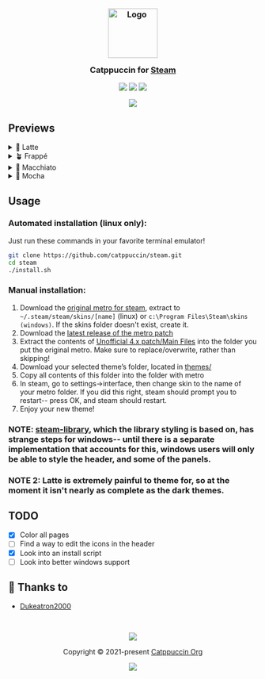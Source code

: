 

<h3 align="center">
	<img src="https://raw.githubusercontent.com/catppuccin/catppuccin/main/assets/logos/exports/1544x1544_circle.png" width="100" alt="Logo"/><br/>
	<img src="https://raw.githubusercontent.com/catppuccin/catppuccin/main/assets/misc/transparent.png" height="30" width="0px"/>
	Catppuccin for <a href="https://store.steampowered.com/">Steam</a>
	<img src="https://raw.githubusercontent.com/catppuccin/catppuccin/main/assets/misc/transparent.png" height="30" width="0px"/>
</h3>

<p align="center">
    <a href="https://github.com/catppuccin/steam/stargazers"><img src="https://img.shields.io/github/stars/catppuccin/steam?colorA=363a4f&colorB=b7bdf8&style=for-the-badge"></a>
    <a href="https://github.com/catppuccin/steam/issues"><img src="https://img.shields.io/github/issues/catppuccin/steam?colorA=363a4f&colorB=f5a97f&style=for-the-badge"></a>
    <a href="https://github.com/catppuccin/steam/contributors"><img src="https://img.shields.io/github/contributors/catppuccin/steam?colorA=363a4f&colorB=a6da95&style=for-the-badge"></a>
</p>

<p align="center">
	<img src="https://raw.githubusercontent.com/Dukeatron/steam/main/assets/ss.png"/>
</p>

## Previews

<details>
<summary>🌻 Latte</summary>
<img src="https://raw.githubusercontent.com/catppuccin/steam/main/assets/latte.png"/>
</details>
<details>
<summary>🪴 Frappé</summary>
<img src="https://raw.githubusercontent.com/catppuccin/steam/main/assets/frappe.png"/>
</details>
<details>
<summary>🌺 Macchiato</summary>
<img src="https://raw.githubusercontent.com/catppuccin/steam/main/assets/macchiato.png"/>
</details>
<details>
<summary>🌿 Mocha</summary>
<img src="https://raw.githubusercontent.com/catppuccin/steam/main/assets/mocha.png"/>
</details>

## Usage

### Automated installation (linux only):
Just run these commands in your favorite terminal emulator!
```bash
git clone https://github.com/catppuccin/steam.git
cd steam
./install.sh
```
### Manual installation:

1.  Download the [original metro for steam](https://github.com/minischetti/metro-for-steam/releases/tag/v4.4), extract to `~/.steam/steam/skins/[name]` (linux) or `c:\Program Files\Steam\skins (windows)`. If the skins folder doesn't exist, create it.
2.  Download the [latest release of the metro patch](https://github.com/redsigma/UPMetroSkin/tags)
3.  Extract the contents of [Unofficial 4.x patch/Main Files](https://github.com/redsigma/UPMetroSkin/tree/master/Unofficial%204.x%20Patch/Main%20Files%20[Install%20First]) into the folder you put the original metro. Make sure to replace/overwrite, rather than skipping!
4.  Download your selected theme’s folder, located in [themes/](https://github.com/catppuccin/steam/blob/main/themes)
5.  Copy all contents of this folder into the folder with metro
6.  In steam, go to settings->interface, then change skin to the name of your metro folder. If you did this right, steam should prompt you to restart-- press OK, and steam should restart.
7.  Enjoy your new theme!
### NOTE: [steam-library](https://github.com/AikoMidori/steam-library), which the library styling is based on, has strange steps for windows-- until there is a separate implementation that accounts for this, windows users will only be able to style the header, and some of the panels.
### NOTE 2: Latte is extremely painful to theme for, so at the moment it isn't nearly as complete as the dark themes.

## TODO

- [x] Color all pages
- [ ] Find a way to edit the icons in the header
- [x] Look into an install script
- [ ] Look into better windows support
	
## 💝 Thanks to

- [Dukeatron2000](https://github.com/Dukeatron)

&nbsp;

<p align="center">
	<img src="https://raw.githubusercontent.com/catppuccin/catppuccin/main/assets/footers/gray0_ctp_on_line.svg?sanitize=true" />
</p>

<p align="center">
	Copyright &copy; 2021-present <a href="https://github.com/catppuccin" target="_blank">Catppuccin Org</a>
</p>

<p align="center">
	<a href="https://github.com/catppuccin/catppuccin/blob/main/LICENSE"><img src="https://img.shields.io/static/v1.svg?style=for-the-badge&label=License&message=MIT&logoColor=d9e0ee&colorA=363a4f&colorB=b7bdf8"/></a>
</p>
